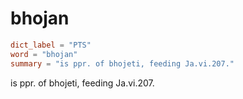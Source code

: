 # bhojan

``` toml
dict_label = "PTS"
word = "bhojan"
summary = "is ppr. of bhojeti, feeding Ja.vi.207."
```

is ppr. of bhojeti, feeding Ja.vi.207.

